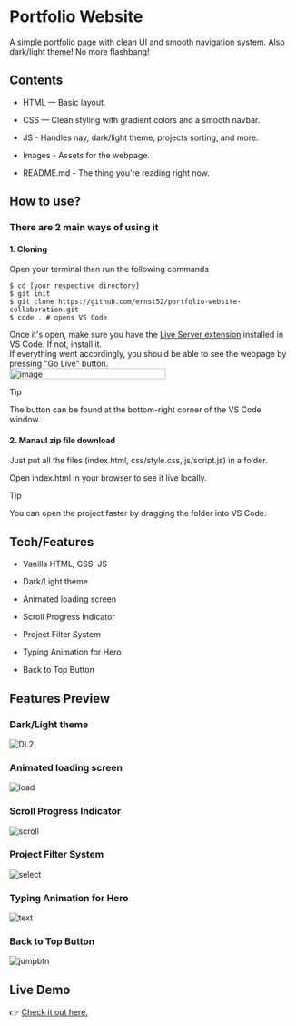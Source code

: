 # Portfolio Website

A simple portfolio page with clean UI and smooth navigation system. Also dark/light theme! No more flashbang!

## Contents

* HTML — Basic layout.

* CSS — Clean styling with gradient colors and a smooth navbar.

* JS - Handles nav, dark/light theme, projects sorting, and more.

* Images - Assets for the webpage.

* README.md - The thing you're reading right now.

## How to use?
### There are 2 main ways of using it
#### 1. Cloning
Open your terminal then run the following commands
```
$ cd [your respective directory]
$ git init
$ git clone https://github.com/ernst52/portfolio-website-collaboration.git
$ code . # opens VS Code
```
Once it's open, make sure you have the [Live Server extension](https://marketplace.visualstudio.com/items?itemName=ritwickdey.LiveServer) installed in VS Code. If not, install it.<br>
If everything went accordingly, you should be able to see the webpage by pressing "Go Live" button.<br>
<img width="275" height="19" alt="image" src="https://github.com/user-attachments/assets/03318167-9d4c-48eb-8e3d-f323d824deeb" />
> [!TIP]
> The button can be found at the bottom-right corner of the VS Code window..

#### 2. Manaul zip file download
Just put all the files (index.html, css/style.css, js/script.js) in a folder.

Open index.html in your browser to see it live locally.
> [!TIP]
> You can open the project faster by dragging the folder into VS Code.

## Tech/Features

* Vanilla HTML, CSS, JS

* Dark/Light theme
  
* Animated loading screen

* Scroll Progress Indicator

* Project Filter System

* Typing Animation for Hero

* Back to Top Button

## Features Preview

### Dark/Light theme
![DL2](https://github.com/user-attachments/assets/27196361-aa68-42ca-aea6-815480d6c803)

### Animated loading screen
![load](https://github.com/user-attachments/assets/e6efa9bd-3386-4694-b855-0c754dbf9928)

### Scroll Progress Indicator
![scroll](https://github.com/user-attachments/assets/02414740-9cc8-46ab-9ab4-4655073d8221)

### Project Filter System
![select](https://github.com/user-attachments/assets/58c54b3c-bf12-4a00-8c97-8ebc9d608dcf)

### Typing Animation for Hero
![text](https://github.com/user-attachments/assets/90d7786a-9ed7-4698-848e-1a4864b2189a)

### Back to Top Button
![jumpbtn](https://github.com/user-attachments/assets/de5b1bba-cae7-42ea-923c-4e9a04f69753)

## Live Demo
👉 [Check it out here.](https://yuri221.netlify.app/)


